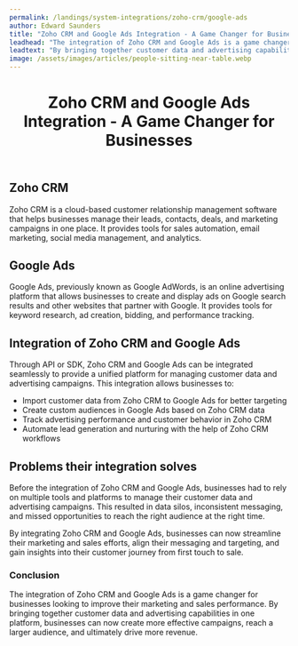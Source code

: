 ```yaml
---
permalink: /landings/system-integrations/zoho-crm/google-ads
author: Edward Saunders
title: "Zoho CRM and Google Ads Integration - A Game Changer for Businesses"
leadhead: "The integration of Zoho CRM and Google Ads is a game changer for businesses looking to improve their marketing and sales performance"
leadtext: "By bringing together customer data and advertising capabilities in one platform, businesses can now create more effective campaigns, reach a larger audience, and ultimately drive more revenue."
image: /assets/images/articles/people-sitting-near-table.webp
---
```

<div class="arttext">	<header>
		<h1>Zoho CRM and Google Ads Integration - A Game Changer for Businesses</h1>
	</header>
	<section>
		<h2>Zoho CRM</h2>
		<p>Zoho CRM is a cloud-based customer relationship management software that helps businesses manage their leads, contacts, deals, and marketing campaigns in one place. It provides tools for sales automation, email marketing, social media management, and analytics.</p>
	</section>
	<section>
		<h2>Google Ads</h2>
		<p>Google Ads, previously known as Google AdWords, is an online advertising platform that allows businesses to create and display ads on Google search results and other websites that partner with Google. It provides tools for keyword research, ad creation, bidding, and performance tracking.</p>
	</section>
	<section>
		<h2>Integration of Zoho CRM and Google Ads</h2>
		<p>Through API or SDK, Zoho CRM and Google Ads can be integrated seamlessly to provide a unified platform for managing customer data and advertising campaigns. This integration allows businesses to:</p>
		<ul>
			<li>Import customer data from Zoho CRM to Google Ads for better targeting</li>
			<li>Create custom audiences in Google Ads based on Zoho CRM data</li>
			<li>Track advertising performance and customer behavior in Zoho CRM</li>
			<li>Automate lead generation and nurturing with the help of Zoho CRM workflows</li>
		</ul>
	</section>
	<section>
		<h2>Problems their integration solves</h2>
		<p>Before the integration of Zoho CRM and Google Ads, businesses had to rely on multiple tools and platforms to manage their customer data and advertising campaigns. This resulted in data silos, inconsistent messaging, and missed opportunities to reach the right audience at the right time.</p>
		<p>By integrating Zoho CRM and Google Ads, businesses can now streamline their marketing and sales efforts, align their messaging and targeting, and gain insights into their customer journey from first touch to sale.</p>
	</section>
	<footer>
		<h3>Conclusion</h3>
		<p>The integration of Zoho CRM and Google Ads is a game changer for businesses looking to improve their marketing and sales performance. By bringing together customer data and advertising capabilities in one platform, businesses can now create more effective campaigns, reach a larger audience, and ultimately drive more revenue.</p>
	</footer>
</div>